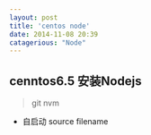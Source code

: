 ```yaml
---
layout: post
title: 'centos node'
date: 2014-11-08 20:39
catagerious: "Node"
---
```


## cenntos6.5 安装Nodejs
>git 
>nvm


- 自启动 source filename